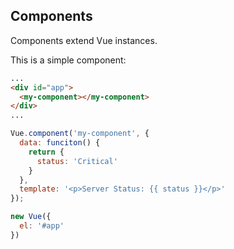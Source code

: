 ## Components
Components extend Vue instances.

This is a simple component:
```html
...
<div id="app">
  <my-component></my-component>
</div>
...
```
```javascript
Vue.component('my-component', {
  data: funciton() {
    return {
      status: 'Critical'
    }
  },
  template: '<p>Server Status: {{ status }}</p>'
});

new Vue({
  el: '#app'
})
```
